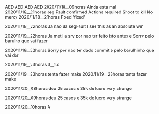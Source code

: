 AED
AED
AED
AED
2020/11/18__09horas	Ainda esta mal
2020/11/18__21horas	seg Fault confirmed
Actions required
Shoot to kill
No mercy
2020/11/18__21horas	Fixed 'fixed'

2020/11/18__22horas	
Ja nao da segFault
 I see this as an absolute win

2020/11/19__22horas	Ja meti la sry por nao ter feito isto antes
 e Sorry pelo barulho que vai fazer
 
2020/11/19__22horas	Sorry por nao ter dado commit e pelo barulhinho que vai dar

2020/11/19__23horas	3__1.c

2020/11/19__23horas	tenta fazer make
2020/11/19__23horas	tenta fazer make

2020/11/20__08horas	deu 25 casos e 35k de lucro very strange

2020/11/20__09horas	deu 25 casos e 35k de lucro very strange

2020/11/20__10horas	A
